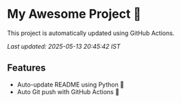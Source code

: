 # My Awesome Project 🚀

This project is automatically updated using GitHub Actions.

_Last updated: 2025-05-13 20:45:42 IST_

## Features
- Auto-update README using Python 🐍
- Auto Git push with GitHub Actions 🤖

